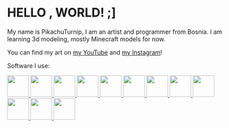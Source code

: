 # HELLO , WORLD! ;]

My name is PikachuTurnip, I am an artist and programmer from Bosnia.
I am learning 3d modeling, mostly Minecraft models for now.

You can find my art on [my YouTube](https://www.youtube.com/channel/UCsOi899o0O_xiaEOdKArMkg) and [my Instagram](https://www.instagram.com/pikachuturnip/)!

Software I use:

<a href=https://www.microsoft.com/en-us/windows>
<img src=https://upload.wikimedia.org/wikipedia/commons/thumb/5/5f/Windows_logo_-_2012.svg/88px-Windows_logo_-_2012.svg.png width=50px height=50px>
</a>
<a href=https://www.android.com>
<img src=https://logodownload.org/wp-content/uploads/2015/05/android-logo-3-2.png width=50px height=50px>
</a>
<a href=https://www.jetbrains.com/toolbox-app>
<img src=https://resources.jetbrains.com/storage/products/toolbox/img/meta/toolbox_logo_300x300.png width=50px height=50px>
</a>
<a href=https://www.jetbrains.com/idea>
<img src=https://resources.jetbrains.com/storage/products/intellij-idea/img/meta/intellij-idea_logo_300x300.png width=50px height=50px>
</a>
<a href=https://www.jetbrains.com/pycharm>
<img src=https://resources.jetbrains.com/storage/products/pycharm/img/meta/pycharm_logo_300x300.png width=50px height=50px>
</a>
<a href=https://www.blockbench.net/>
<img src=https://upload.wikimedia.org/wikipedia/commons/6/6d/Blockbench_icon.png width=50px height=50px>
</a>
<a href=https://ibispaint.com/?lang=en-US>
<img src=https://play-lh.googleusercontent.com/s8moWkCF9wE-ynJgNyq8k3uhhVlbQLdphqTYJWkrsLRxkFZxx9FvykHmwXYmTl_h0l8 width=50px height=50px>
</a>
<a href=https://opentoonz.github.io/e/>
<img src=https://dashboard.snapcraft.io/site_media/appmedia/2018/06/opentoonz.png width=50px height=50px>
</a>
<a href=https://www.gimp.org/>
<img src=https://upload.wikimedia.org/wikipedia/commons/thumb/4/45/The_GIMP_icon_-_gnome.svg/316px-The_GIMP_icon_-_gnome.svg.png width=50px height=50px>
</a>
<a href=https://krita.org/en//>
<img src=https://upload.wikimedia.org/wikipedia/commons/thumb/7/73/Calligrakrita-base.svg/600px-Calligrakrita-base.svg.png width=50px height=50px>
</a>
<a href=https://www.aseprite.org/>
<img src=https://pbs.twimg.com/profile_images/875731732389146624/-UznwnAx_400x400.jpg width=50px height=50px>
</a>
<a href=https://www.adobe.com/products/animate.html>
<img src=https://upload.wikimedia.org/wikipedia/commons/thumb/0/0f/Adobe_Animate_CC_icon_%282020%29.svg/512px-Adobe_Animate_CC_icon_%282020%29.svg.png width=50px height=50px>
</a>




